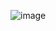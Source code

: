 ![image](https://github.com/seyit05/self-balancing-fuzzypid-pid/assets/94804429/da3d6e24-e5a7-44dc-a3d0-2f731d368ace)
